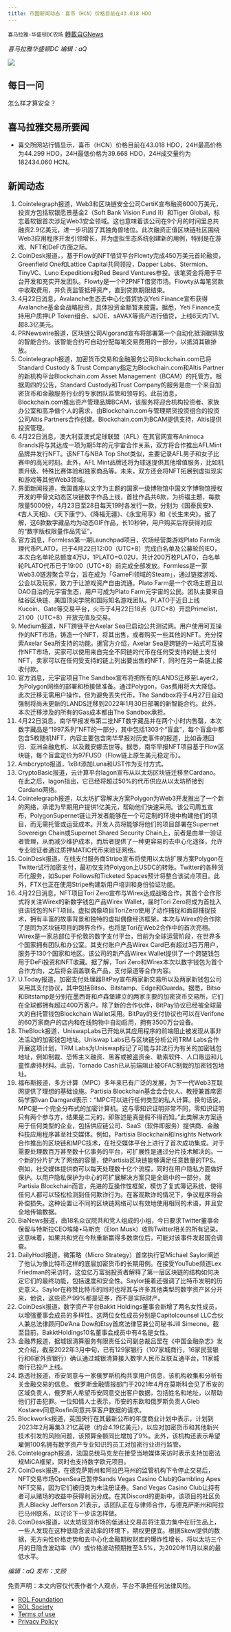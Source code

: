 ```yaml
---
title: 币圈新闻动态：喜币（HCN）价格目前在43.018 HDO
---
```

`喜马拉雅-华盛顿DC农场` [轉載自GNews](https://gnews.org/zh-hans/2396395/)

*喜马拉雅华盛顿DC 编辑：aQ*

![](http://himalayawashingtondc.org/wp-content/uploads/2021/07/ScreenShot-2021-07-31-at-16.20.22@2x.png)



## 每日一问





怎么样才算安全？





## 喜马拉雅交易所要闻





- 喜交所网站行情显示，喜币（HCN）价格目前在43.018 HDO，24H最高价格为44.299 HDO，24H最低价格为39.668 HDO，24H成交量约为182434.060 HCN。






## 新闻动态





1. Cointelegraph报道，Web3和区块链安全公司CertiK宣布融资6000万美元，投资方包括软银愿景基金2（Soft Bank Vision Fund II）和Tiger Global，标志着软银首次涉足Web3安全领域。这也意味着该公司在9个月的时间里总共融资2.9亿美元，进一步巩固了其独角兽地位。此次融资正值区块链社区围绕Web3应用程序开发引领增长，并为虚拟生态系统创建新的用例，特别是在游戏、NFT和DeFi方面之际。
2. CoinDesk报道，，基于Flow的NFT借贷平台Flowty完成450万美元首轮融资，Greenfield One和Lattice Capital共同领投，Dapper Labs、Stermion、TinyVC、Luno Expeditions和Red Beard Ventures参投。该笔资金将用于平台开发和充实开发团队。Flowty是一个P2PNFT借贷市场。Flowty从每笔贷款中收取费用，并负责监管抵押资产，直到贷款期限结束。
3. 4月22日消息，Avalanche生态去中心化借贷协议Yeti Finance宣布获得Avalanche基金会战略投资，具体投资金额暂未披露。据悉，Yeti Finance支持用户质押LP Token组合、sJOE、sAVAX等资产进行借贷，上线6天内TVL超8.3亿美元。
4. PRNewswire报道，区块链公司Algorand宣布将部署第一个自动化抵消碳排放的智能合约。该智能合约可自动分配每笔交易费用的一部分，以抵消其碳排放。
5. Cointelegraph报道，加密货币交易和金融服务公司Blockchain.com已将Standard Custody & Trust Company指定为Blockchain.com和Altis Partner的新机构平台Blockchain.com Asset Management（BCAM）的托管方。根据周四的公告，Standard Custody和Trust Company的服务是由一个来自加密货币和金融服务行业的专家团队监管和领导的。此前消息，Blockchain.com推出资产管理品牌BCAM，该服务将迎合机构投资者、家族办公室和高净值个人的需求，由Blockchain.com与管理期货投资组合的投资公司Altis Partners合作创建。Blockchain.com为BCAM提供支持，Altis提供投资管理。
6. 4月22日消息，澳大利亚澳式足球联盟（AFL）在其官网宣布Animoca Brands将与其达成一项为期5年的元宇宙合作关系，双方将合作推出AFLMint品牌并发行NFT。该NFT与NBA Top Shot类似，主要记录AFL男子和女子比赛中的高光时刻。此外，AFL Mint品牌还将为球迷提供其他增值服务，比如机票升级、特殊比赛体验和独家商品等。未来，双方还会将NFT拓展到虚拟现实和游戏等其他Web3领域。
7. 界面新闻报道，我国首座以文字为主题的国家一级博物馆中国文字博物馆授权开发的甲骨文动态区块链数字作品上线，首批作品共6款，为祈福主题，每款限量5000份，4月23日至28日每天19时各发行一款，分别为《国泰民安》、《吉人天相》、《天下康宁》、《降福无疆》、《永宝用享》和《长生未央》。据了解，这6款数字藏品均为动态GIF作品，长10秒钟，用户购买后将获得对应的“数字版权限量作品凭证”。
8. 官方消息，Formless第一期Launchpad项目，农场经营类游戏Plato Farm治理代币PLATO，已于4月22日12:00（UTC+8）完成白名单及公募轮的IEO，本次白名单轮总额度4万U，1PLATO=0.02U，共计200万枚PLATO，白名单轮PLATO代币已于19:00（UTC+8）前完成全部发放。Formless是一家Web3.0链游聚合平台，旨在成为「GameFi领域的Steam」，通过链接游戏、公会以及玩家，致力于让游戏资产自由流通。Plato Farm是一个农场主题且以DAO自治的元宇宙生态，用户可成为Plato Farm元宇宙的公民。团队主要来自硅谷区块链、美国顶尖学院和国际知名游戏团队。PLATO于近日上线Kucoin、Gate等交易平台，火币于4月22日18点（UTC+8）开启Primelist，21:00（UTC+8）开放充值及交易。
9. Medium报道，NFT跨链平台Axelar Sea已启动公共测试网。用户使用可互操作的NFT市场，铸造一个NFT，将其出售，或者购买一些其他的NFT。充分探索Axelar Sea所支持的功能。据官方介绍，Axelar Sea是跨链的一站式可互操作NFT市场，买家可以使用来自完全不同链的代币在任何受支持的链上支付NFT，卖家可以在任何受支持的链上列出要出售的NFT，同时在另一条链上接收付款。
10. 官方消息，元宇宙项目The Sandbox宣布将把所有的LANDS迁移至Layer2，为Polygon网络的部署和桥接做准备。通过Polygon，Gas费用将大大降低。此次迁移无需用户操作，但为避免丢失代币，The Sandbox将于4月27日自动强制将尚未更新的LANDS迁移到2022年1月30日部署的新智能合约。此外，本次迁移涉及的所有的Gas成本都由The Sandbox承担。
11. 4月22日消息，南华早报发布第二批NFT数字藏品并在两个小时内售罄，本次数字藏品是“1997系列”NFT的一部分，其中包括1303个“盲盒”，每个盲盒中都包含5枚随机NFT，内容主要包含南华早报对历史事件的报道，比如香港回归、亚洲金融危机、以及戴安娜去世等。据悉，南华早报NFT项目基于Flow区块链，每个盲盒定价为97FUSD（Flow链上原生美元稳定币）。
12. Ambcrypto报道，1xBit添加Luna和UST作为支付方式。
13. CryptoBasic报道，云计算平台Iagon宣布从以太坊区块链迁移至Cardano。在此之后，Iagon指出，它已经将超过50%的代币供应从以太坊桥接到Cardano网络。
14. Cointelegraph报道，以太坊扩容解决方案Polygon为Web3开发推出了一个新的网络，承诺为早期用户提供1亿美元，帮助他们快速采用。该公司周五宣布，PolygonSupernet链让开发者能够在一个可定制的环境中构建他们的项目，而无需托管或运营成本。开发人员将能够将他们的项目部署在Supernet Sovereign Chain或Supernet Shared Security Chain上，前者是由单一验证者管理，从而减少维护成本，而后者提供了一种更容易的去中心化途径，允许专业验证者通过质押MATIC代币来验证网络。
15. CoinDesk报道，在线支付服务商Stripe宣布将使用以太坊扩展方案Polygon在Twitter试行加密支付，最初仅支持Polygon上USDC的转账。Twitter的各种货币化服务，如Super Follows和Ticketed Spaces预计将整合该试点项目。此外，FTX也正在使用Stripe构建新用户培训和身份验证功能。
16. 4月22日消息，NFT项目Tori Zero宣布与Wirex达成战略合作，其首个合作形式将关注Wirex的新数字钱包产品Wirex Wallet，届时Tori Zero将成为首批入驻该钱包的NFT项目。虚拟偶像项目ToriZero使用了动作捕捉和面部捕捉技术，拥有丰富的故事背景和独特的虚拟偶像经济框架。本次与Wirex的合作除了是同为区块链项目的跨界合作，也将是Tori在Web2合作中的首次亮相。Wirex是一家总部位于伦敦的数字支付平台，目前为全球运营阶段，在世界多个国家拥有团队和办公室。其支付账户产品Wirex Card已有超过3百万用户，服务于130个国家和地区。该公司的新产品Wirex Wallet提供了一个跨链钱包用于DeFi投资和NFT收藏。据了解，Tori Zero和Wirex本次以数字钱包为首个合作方向，之后将会涵盖联名产品，支付渠道等合作内容。
17. U.Today报道，加密支付处理器BitPay宣布两家新交易所以及两家新钱包公司采用其支付协议，其中包括Bitso、Bitstamp、Edge和Guarda。据悉，Bitso和Bitstamp是分别在墨西哥和卢森堡建立的两家主要的加密货币交易所，它们在全球都拥有超过400万客户。除了新的合作伙伴，BitPay协议已经被全球最大的自托管钱包Blockchain Wallet采用。BitPay的支付协议也可以在Verifone的60万家商户的店内和在线购物中自动启用，拥有3500万台设备。
18. TheBlock报道，UniswapLabs已开始从其应用程序的前端阻止被发现从事非法活动的加密钱包地址。Uniswap Labs已与区块链分析公司TRM Labs合作开展这项计划，TRM Labs为Uniswap标记了可能与非法行为有关的加密钱包地址，例如制裁、恐怖主义融资、黑客或被盗资金、勒索软件、人口贩运和儿童性虐待材料。此前，Tornado Cash已从前端阻止被OFAC制裁的加密钱包地址。
19. 福布斯报道，多方计算（MPC）多年来已有广泛的发展，为下一代Web3互联网提供了理想的基础设施。Partisia Blockchain基金会合伙人、教授兼首席密码学家Ivan Damgard表示：“MPC可以进行任何类型的私人计算。换句话说，MPC是一个完全分布式的加密计算机。这与零知识证明非常不同，零知识证明只有两个参与方，结果是二元的，即陈述是真是假不得而知。”此类解决方案适用于任何类型的企业，包括供应链公司、SaaS（软件即服务）提供商、金融科技应用程序甚至社交媒体。例如，Partisia Blockchain和Insights Network合作推出的区块链和MPC技术，在社交媒体平台上进行了首次成功集成。对于需要处理数百万甚至数十亿事务的平台，可扩展性是通过分片技术解决的。一个新的分片扩大了网络的容量，使Partisia区块链能够满足任意数量的TPS。例如，社交媒体提供商可以每天处理数十亿个流程，同时在用户隐私方面做好保护。以用户隐私保护为中心的可扩展解决方案只是全局中的一部分。就Partisia Blockchain而言，先进的互操作性框架，模仿了复式簿记系统，使得任何人都可以轻松检测到任何欺诈行为。在客观欺诈的情况下，争议程序将会补偿损失。这种设置让不同的区块链网络可以有效地使用相同的术语，并且安全地传输数据。
20. BiaNews报道，由18名众议院共和党人组成的小组，今日要求Twitter董事会保留与特斯拉CEO埃隆•马斯克（Elon Musk）收购Twitter相关的所有记录。这意味着，如果共和党在今秋重新赢得多数席位后，可能对该事件发起国会调查。
21. DailyHodl报道，微策略（Micro Strategy）首席执行官Michael Saylor阐述了他认为像比特币这样的底层加密货币的长期用例。在接受YouTube频道Lex Friedman的采访时，这位亿万富翁投资者解释了第一层区块链的结构如何决定它们的最终功能，包括速度和安全性。Saylor接着还强调了比特币发明的历史意义。Saylor在称赞比特币的同时也将其与许多其他类型的数字资产区分开来，他说，这些资产99%都是证券，而不是实际财产。
22. CoinDesk报道，数字资产平台Bakkt Holdings董事会新增了两名女性成员，以增强董事会成员的多样性。这两位女性成员分别是Capitolcounsel LLC合伙人兼总法律顾问De’Ana Dow和Etsy首席法律官兼公司秘书Jill Simeone。截至目前，BakktHoldings10名董事会成员中有4名是女性。
23. 金融界报道，据城银清算服务有限责任公司副总裁吕罡在《中国金融杂志》发文介绍，截至2022年3月中旬，已有129家银行（107家城商行，16家民营银行和6家外资银行）确认通过城银清算接入数字人民币互联互通平台，11家城商行已投产上线。
24. 路透社报道，币安同意与一家俄罗斯机构共享用户信息，该机构收集和分析有关金融交易的信息。 俄罗斯金融情报部门于2021年4月在莫斯科会见了币安的区域负责人，俄罗斯人希望币安同意交出客户数据，包括姓名和地址，以帮助他们打击犯罪。一位知情人士表示，币安的东欧和俄罗斯负责人Gleb Kostarev同意Rosfin同意共享客户数据的请求。
25. Blockworks报道，英国央行在其最新公布的年度商业计划中表示，计划到2023年2月筹集3.21亿英镑（约合4.19亿美元），以应对加密货币和其他新兴技术引发的风险问题，该预算金额同比增加了9%。此外，该机构还表示希望雇佣100名拥有数字资产专业知识的员工对加密行业进行监管。
26. Cointelegraph报道，法国总统马克龙在接受当地媒体采访时表示支持加密法规MiCA框架，同时也支持数字欧元项目。
27. CoinDesk报道，在德克萨斯州和阿拉巴马州的监管机构下令停止交易后，NFT交易市场OpenSea已暂停Sands Vegas Casino Club的Gambling Apes NFT交易，因为它们被归类为未注册证券。Sand Vegas Casino Club让持有者可从赌场的收益中获得利润分成。在其Discord的更新中，该项目的社区负责人Blacky Jefferson 21表示，该团队正在与律师合作，与德克萨斯州和阿拉巴马州联系，以讨论下一步该怎样做。
28. CoinDesk报道，以太坊现货市场的低迷让交易员将注意力集中在衍生品上，一些人发现在这种低隐含波动率的环境下，期权更便宜。根据Skew提供的数据，无方向性价格走势和去中心化金融期权财库的爆炸性增长，将以太坊三个月的日隐含波动率（IV）或价格波动预期推至3.5%，为2020年11月以来的最低水平。





*编辑：aQ
发布：文顾*


 
 

免责声明：本文内容仅代表作者个人观点，平台不承担任何法律风险。

- [ROL Foundation](https://rolfoundation.org/)
- [ROL Society](https://rolsociety.org/)
- [Terms of use](https://gnews.org/terms-of-use-3/)
- [Privacy Policy](https://gnews.org/privacy-policy/)
